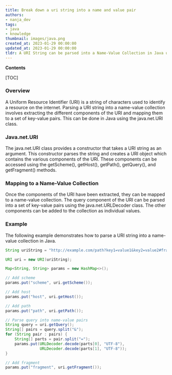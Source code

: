 ```yaml
---
title: Break down a uri string into a name and value pair
authors:
- nanja_dev
tags:
- java
- knowledge
thumbnail: images/java.png
created_at: 2023-01-29 00:00:00
updated_at: 2023-01-29 00:00:00
tldr: A URI String can be parsed into a Name-Value Collection in Java using the java.net.URLEncoder class.
---
```


**Contents**

[TOC]

### Overview

A Uniform Resource Identifier (URI) is a string of characters used to identify a resource on the internet. Parsing a URI string into a name-value collection involves extracting the different components of the URI and mapping them to a set of key-value pairs. This can be done in Java using the java.net.URI class.

### Java.net.URI

The java.net.URI class provides a constructor that takes a URI string as an argument. This constructor parses the string and creates a URI object which contains the various components of the URI. These components can be accessed using the getScheme(), getHost(), getPath(), getQuery(), and getFragment() methods.

### Mapping to a Name-Value Collection

Once the components of the URI have been extracted, they can be mapped to a name-value collection. The query component of the URI can be parsed into a set of key-value pairs using the java.net.URLDecoder class. The other components can be added to the collection as individual values.

### Example

The following example demonstrates how to parse a URI string into a name-value collection in Java.

```java
String uriString = "http://example.com/path?key1=value1&key2=value2#fragment";

URI uri = new URI(uriString);

Map<String, String> params = new HashMap<>();

// Add scheme
params.put("scheme", uri.getScheme());

// Add host
params.put("host", uri.getHost());

// Add path
params.put("path", uri.getPath());

// Parse query into name-value pairs
String query = uri.getQuery();
String[] pairs = query.split("&");
for (String pair : pairs) {
    String[] parts = pair.split("=");
    params.put(URLDecoder.decode(parts[0], "UTF-8"),
               URLDecoder.decode(parts[1], "UTF-8"));
}

// Add fragment
params.put("fragment", uri.getFragment());
```
